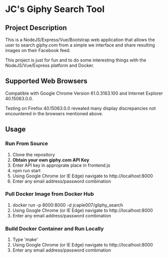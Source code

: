 # JC's Giphy Search Tool

## Project Description

This is a NodeJS/Express/Vue/Bootstrap web application that allows the user to search giphy.com from a simple
we interface and share resulting images on their Facebook feed.

This project is just for fun and to do some interesting things with the NodeJS/Vue/Express platform and Docker.

## Supported Web Browsers

Compatible with Google Chrome Version 61.0.3163.100 and Internet Explorer 40.15063.0.0.

Testing on Firefox 40.15063.0.0 revealed many display discrepancies not encountered in the browsers mentioned above.

## Usage

### Run From Source

1.  Clone the repository
2.  **Obtain your own giphy.com API Key**
3.  Enter API key in approprate place in frontend.js
4.  npm run start
5.  Using Google Chrome (or IE Edge) navigate to http://localhost:8000
6.  Enter any email address/password combination

### Pull Docker Image from Docker Hub

1.  docker run -p 8000:8000 -d jcaple007/gliphy_search
2.  Using Google Chrome (or IE Edge) navigate to http://localhost:8000
3.  Enter any email address/password combination

### Build Docker Container and Run Locally

1.  Type 'make'
2.  Using Google Chrome (or IE Edge) navigate to http://localhost:8000
3.  Enter any email address/password combination
